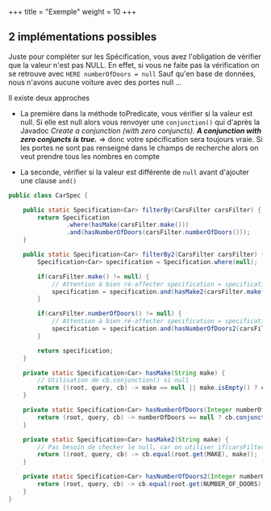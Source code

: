 +++
title = "Exemple"
weight = 10
+++

## 2 implémentations possibles
Juste pour compléter sur les Spécification, vous avez l'obligation de vérifier que la valeur n'est pas NULL. En effet, si vous ne faite pas la vérification on se retrouve avec `HERE numberOfDoors = null`
Sauf qu'en base de données, nous n'avons aucune voiture avec des portes null ...


Il existe deux approches
- La première dans la méthode toPredicate, vous vérifier si la valeur est null. Si elle est null alors vous renvoyer une `conjunction()` qui d'après la Javadoc
    *Create a conjunction (with zero conjuncts). **A conjunction with zero conjuncts is true.*** => donc votre spécification sera toujours vraie. Si les portes ne sont pas renseigné dans le champs de recherche alors on veut prendre tous les nombres en compte

- La seconde, vérifier si la valeur est différente de `null` avant d'ajouter une clause `and()`

```java
public class CarSpec {

    public static Specification<Car> filterBy(CarsFilter carsFilter) {
        return Specification
                .where(hasMake(carsFilter.make()))
                .and(hasNumberOfDoors(carsFilter.numberOfDoors()));
    }

    public static Specification<Car> filterBy2(CarsFilter carsFilter) {
        Specification<Car> specification = Specification.where(null);

        if(carsFilter.make() != null) {
            // Attention à bien ré-affecter specification = specification.and(...)
            specification = specification.and(hasMake2(carsFilter.make()));
        }

        if(carsFilter.numberOfDoors() != null) {
            // Attention à bien ré-affecter specification = specification.and(...)
            specification = specification.and(hasNumberOfDoors2(carsFilter.numberOfDoors()));
        }

        return specification;
    }

    private static Specification<Car> hasMake(String make) {
        // Utilisation de cb.conjunction() si null
        return ((root, query, cb) -> make == null || make.isEmpty() ? cb.conjunction() : cb.equal(root.get(MAKE), make));
    }

    private static Specification<Car> hasNumberOfDoors(Integer numberOfDoors) {
        return (root, query, cb) -> numberOfDoors == null ? cb.conjunction() : cb.equal(root.get(NUMBER_OF_DOORS), numberOfDoors);
    }

    private static Specification<Car> hasMake2(String make) {
        // Pas besoin de checker le null, car on utiliser if(carsFilter.make() != null) dans l'appelant
        return ((root, query, cb) -> cb.equal(root.get(MAKE), make));
    }

    private static Specification<Car> hasNumberOfDoors2(Integer numberOfDoors) {
        return (root, query, cb) -> cb.equal(root.get(NUMBER_OF_DOORS), numberOfDoors);
    }
}
```